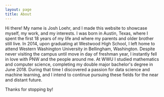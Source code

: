 ```yaml
---
layout: page
title: About
---
```


Hi there! My name is Josh Loehr, and I made this website to showcase myself, my work, and my interests. I was born in Austin, Texas, where I spent the first 18 years of my life and where my parents and older brother still live. In 2014, upon graduating at Westwood High School, I left home to attend Western Washington University in Bellingham, Washington. Despite never visiting the campus until move in day of freshman year, I instantly fell in love with PNW and the people around me. At WWU I studied mathematics and computer science, completing my double major bachelor's degree in June 2018. During that time I discovered a passion for data science and machine learning, and I intend to continue pursuing these fields for the near and distant future. 

Thanks for stopping by!
